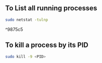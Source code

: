 ## To List all running processes
``` bash
sudo netstat -tulnp
```

^9875c5

## To kill a process by its PID
``` bash
sudo kill -9 <PID>
```
